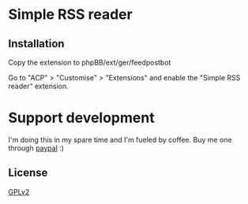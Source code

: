 # Simple RSS reader

## Installation

Copy the extension to phpBB/ext/ger/feedpostbot

Go to "ACP" > "Customise" > "Extensions" and enable the "Simple RSS reader" extension.

# Support development
I'm doing this in my spare time and I'm fueled by coffee. Buy me one through [paypal](https://www.paypal.com/cgi-bin/webscr?cmd=_s-xclick&hosted_button_id=2YBSSF68LXBAN) :)

## License

[GPLv2](license.txt)
